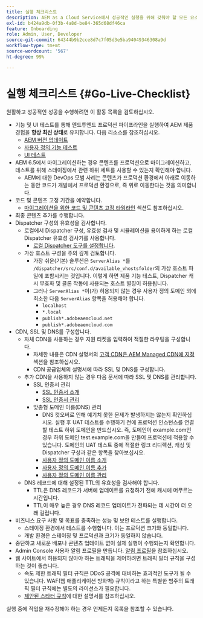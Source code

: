 ```yaml
---
title: 실행 체크리스트
description: AEM as a Cloud Service에서 성공적인 실행을 위해 갖춰야 할 모든 요소에 대해 알아보십시오.
exl-id: b424a9db-0f3b-4a8d-be84-365d68df46ca
feature: Onboarding
role: Admin, User, Developer
source-git-commit: 64344b9b2cce8d7c7f05d3e5ba94049346308a9d
workflow-type: tm+mt
source-wordcount: '567'
ht-degree: 99%

---
```


# 실행 체크리스트 {#Go-Live-Checklist}

원활하고 성공적인 성공을 수행하려면 이 활동 목록을 검토하십시오.

* 기능 및 UI 테스트를 통해 엔드투엔드 프로덕션 파이프라인을 실행하여 AEM 제품 경험을 **항상 최신 상태**&#x200B;로 유지합니다. 다음 리소스를 참조하십시오.
   * [AEM 버전 업데이트](/help/implementing/deploying/aem-version-updates.md)
   * [사용자 정의 기능 테스트](/help/implementing/cloud-manager/functional-testing.md#custom-functional-testing)
   * [UI 테스트](/help/implementing/cloud-manager/ui-testing.md)
* AEM 6.5에서 마이그레이션하는 경우 콘텐츠를 프로덕션으로 마이그레이션하고, 테스트를 위해 스테이징에서 관련 하위 세트를 사용할 수 있는지 확인해야 합니다.
   * AEM에 대한 DevOps 모범 사례는 콘텐츠가 프로덕션 환경에서 아래로 이동하는 동안 코드가 개발에서 프로덕션 환경으로, 즉 위로 이동한다는 것을 의미합니다.
* 코드 및 콘텐츠 고정 기간을 예약합니다.
   * [마이그레이션을 위한 코드 및 콘텐츠 고정 타임라인](#code-content-freeze) 섹션도 참조하십시오.
* 최종 콘텐츠 추가를 수행합니다.
* Dispatcher 구성의 유효성을 검사합니다.
   * 로컬에서 Dispatcher 구성, 유효성 검사 및 시뮬레이션을 용이하게 하는 로컬 Dispatcher 유효성 검사기를 사용합니다.
      * [로컬 Dispatcher 도구를 설정합니다](https://experienceleague.adobe.com/ko/docs/experience-manager-learn/cloud-service/local-development-environment-set-up/dispatcher-tools#prerequisites).
   * 가상 호스트 구성을 주의 깊게 검토합니다.
      * 가장 쉬운(기본) 솔루션은 `ServerAlias *`를 `/dispatcher/src/conf.d/available_vhostsfolder`의 가상 호스트 파일에 포함시키는 것입니다. 이렇게 하면 제품 기능 테스트, Dispatcher 캐시 무효화 및 클론 작동에 사용되는 호스트 별칭이 허용됩니다.
      * 그러나 `ServerAlias *`이(가) 허용되지 않는 경우 사용자 정의 도메인 외에 최소한 다음 `ServerAlias` 항목을 허용해야 합니다.
         * `localhost`
         * `*.local`
         * `publish*.adobeaemcloud.net`
         * `publish*.adobeaemcloud.com`
* CDN, SSL 및 DNS를 구성합니다.
   * 자체 CDN을 사용하는 경우 지원 티켓을 입력하여 적절한 라우팅을 구성합니다.
      * 자세한 내용은 CDN 설명서의 [고객 CDN은 AEM Managed CDN에 지정](/help/implementing/dispatcher/cdn.md#point-to-point-cdn) 섹션을 참조하십시오.
      * CDN 공급업체의 설명서에 따라 SSL 및 DNS를 구성합니다.
   * 추가 CDN을 사용하지 않는 경우 다음 문서에 따라 SSL 및 DNS를 관리합니다.
      * SSL 인증서 관리
         * [SSL 인증서 소개](/help/implementing/cloud-manager/managing-ssl-certifications/introduction-to-ssl-certificates.md)
         * [SSL 인증서 관리](/help/implementing/cloud-manager/managing-ssl-certifications/managing-certificates.md)
      * 맞춤형 도메인 이름(DNS) 관리
         * DNS 컷오버로 인해 예기치 못한 문제가 발생하지는 않는지 확인하십시오. 실행 후 UAT 테스트를 수행하기 전에 프로덕션 인스턴스를 연결할 테스트 하위 도메인을 만드십시오. 즉, 도메인이 example.com인 경우 하위 도메인 test.example.com을 만들어 프로덕션에 적용할 수 있습니다. 도메인의 UAT 테스트 중에 적절한 링크 리디렉션, 캐싱 및 Dispatcher 구성과 같은 항목을 찾아보십시오.
         * [사용자 정의 도메인 이름 소개](/help/implementing/cloud-manager/custom-domain-names/introduction.md)
         * [사용자 정의 도메인 이름 추가](/help/implementing/cloud-manager/custom-domain-names/add-custom-domain-name.md)
         * [사용자 정의 도메인 이름 관리](/help/implementing/cloud-manager/custom-domain-names/managing-custom-domain-names.md)
   * DNS 레코드에 대해 설정된 TTL의 유효성을 검사해야 합니다.
      * TTL은 DNS 레코드가 서버에 업데이트를 요청하기 전에 캐시에 머무르는 시간입니다.
      * TTL이 매우 높은 경우 DNS 레코드 업데이트가 전파되는 데 시간이 더 오래 걸립니다.
* 비즈니스 요구 사항 및 목표를 충족하는 성능 및 보안 테스트를 실행합니다.
   * 스테이징 환경에서 테스트를 수행합니다.  이는 프로덕션 크기와 동일합니다.
   * 개발 환경은 스테이징 및 프로덕션과 크기가 동일하지 않습니다.
* 중단하고 새로운 배포나 콘텐츠 업데이트 없이 실제 실행이 수행되는지 확인합니다.
* Admin Console 사용자 알림 프로필을 만듭니다. [알림 프로필](/help/journey-onboarding/notification-profiles.md)을 참조하십시오.
* 웹 사이트에서 허용되지 않아야 하는 트래픽을 제어하려면 트래픽 필터 규칙을 구성하는 것이 좋습니다.
   * 속도 제한 트래픽 필터 규칙은 DDoS 공격에 대비하는 효과적인 도구가 될 수 있습니다. WAF(웹 애플리케이션 방화벽) 규칙이라고 하는 특별한 범주의 트래픽 필터 규칙에는 별도의 라이선스가 필요합니다.
   * [제안된 스타터 규칙](/help/security/traffic-filter-rules-including-waf.md#recommended-starter-rules)에 대한 설명서를 참조하십시오.

실행 중에 작업을 재수정해야 하는 경우 언제든지 목록을 참조할 수 있습니다.
